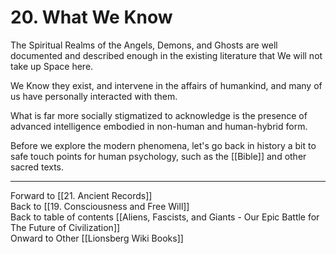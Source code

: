 # 20. What We Know

The Spiritual Realms of the Angels, Demons, and Ghosts are well documented and described enough in the existing literature that We will not take up Space here. 

We Know they exist, and intervene in the affairs of humankind, and many of us have personally interacted with them. 

What is far more socially stigmatized to acknowledge is the presence of advanced intelligence embodied in non-human and human-hybrid form. 

Before we explore the modern phenomena, let's go back in history a bit to safe touch points for human psychology, such as the [[Bible]] and other sacred texts. 

___

Forward to [[21. Ancient Records]]      
Back to [[19. Consciousness and Free Will]]      
Back to table of contents [[Aliens, Fascists, and Giants  - Our Epic Battle for The Future of Civilization]]  
Onward to Other [[Lionsberg Wiki Books]]  


